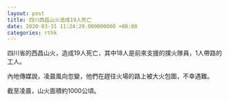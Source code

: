 ```yaml
---
layout: post
title: 四川西昌山火造成19人死亡
date: 2020-03-31 11:24:29.000000000 +08:00
categories: rthk
---
```


四川省的西昌山火，造成19人死亡，其中18人是前來支援的撲火隊員，1人帶路的工人。

內地傳媒說，凌晨風向忽變，他們在趕往火場的路上被大火包圍，不幸遇難。

截至凌晨，山火面積約1000公頃。
